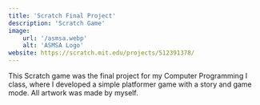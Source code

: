 ```yaml
---
title: 'Scratch Final Project'
description: 'Scratch Game'
image:
    url: '/asmsa.webp'
    alt: 'ASMSA Logo'
website: https://scratch.mit.edu/projects/512391378/
---
```


This Scratch game was the final project for my Computer Programming I class, where
I developed a simple platformer game with a story and game mode. All artwork was made by
myself.
